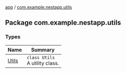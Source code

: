 [app](../index.md) / [com.example.nestapp.utils](./index.md)

## Package com.example.nestapp.utils

### Types

| Name | Summary |
|---|---|
| [Utils](-utils/index.md) | `class Utils`<br>A utility class. |
